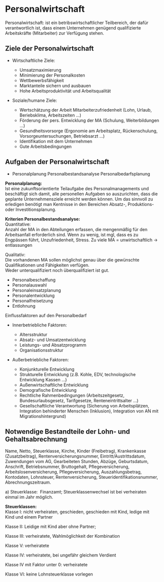 # Personalwirtschaft
Personalwirtschaft: ist ein betribswirtschaftlicher Teilbereich, der dafür verantwortlich ist, dass einem Unternehmen genügend qualifizierte Arbeitskräfte (Mitarbeiter) zur Verfügung stehen.

## Ziele der Personalwirtschaft
+ Wirtschaftliche Ziele:
    + Umsatzmaximierung
    + Minimierung der Personalkosten
    + Wettbewerbsfähigkeit
    + Marktanteile sichern und ausbauen
    + Hohe Arbeitsproduktivität und Arbeitsqualität

+ Soziale/humane Ziele:
    + Wertschätzung der Arbeit      Mitarbeiterzufriedenheit (Lohn, Urlaub, Beriebsklima, Arbeitszeiten ...)
    + Förderung der pers. Entwicklung der MA (Schulung, Weiterbildungen ...)
    + Gesundheitsvorsorge (Ergonomie am Arbeitsplatz, Rückenschulung, Vorsorgeuntersuchungen, Betriebsarzt ...)
    + Identifikation mit dem Unternehmen
    + Gute Arbeitsbedingungen

## Aufgaben der Personalwirtschaft
+ Personalplanung   Personalbestandsanalyse Personalbedarfsplanung  

**Personalplanung:**  
Ist eine zukunftsorientierte Teilaufgabe des Personalmanagements und beschäftigt sich damit, alle personellen Aufgaben so auszurichten, dass die geplante Unternehmensziele erreicht werden können. Um das sinnvoll zu erledigen benötigt man Kentnisse in den Bereichen Absatz-, Produktions- oder Investitionsplanung.  

**Kriterien Personalbestandsanalyse:**  
Quantitative:  
Anzahl der MA in den Abteilungen erfassen, die mengenmäßig für den Arbeitsanfall erforderlich sind. Wenn zu wenig, ist mgl, dass es zu Engpässen führt, Unzufriedenheit, Stress. 
Zu viele MA = unwirtschaftlich -> entlassungen

Qualitativ:  
Die vorhandenen MA sollen möglichst genau über die gewünschte Qualifikationen und Fähigkeiten verfügen.  
Weder unterqualifiziert noch überqualifiziert ist gut.

+ Personalbeschaffung
+ Personalauswahl
+ Personaleinsatzplanung
+ Personalentwicklung
+ Personalfreisetzung
+ Entlohnung

Einflussfaktoren auf den Personalbedarf
+ Innerbetriebliche Faktoren:
    + Altersstruktur
    + Absatz- und Umsatzentwicklung
    + Leistungs- und Absatzprogramm
    + Organisationsstruktur

+ Außerbetriebliche Faktoren:
    + Konjunkturelle Entwicklung
    + Strukturelle Entwicklung (z.B. Kohle, EDV, technologische Entwicklung Kassen ...)
    + Außenwirtschaftliche Entwicklung
    + Demografische Entwicklung
    + Rechtliche Rahmenbedingungen (Arbeitszeitgesetz, Bundesurlaubsgesetz, Tarifgesetze, Renteneintrittsalter ...)
    + Gesellschaftliche Verantwortung (Sicherung von Arbeitsplätzen, Integration behinderter Menschen (Inklusion), Integration von AN mit Migrationshintergrund)

## Notwendige Bestandteile der Lohn- und Gehaltsabrechnung
Name, Netto, Steuerklasse, Kirche, Kinder (Freibetrag), Krankenkasse (Zusatzbeitrag), Rentenversicherungsnummer, Eintritt/Austrittsdatum, Zuwendungen vom AG, Gearbeiteten Stunden, Abzüge, Geburtsdatum, Anschrift, Betriebsnummer, Bruttogehalt, Pflegeversicherung, Arbeitslosenversicherung, Pflegeversicherung, Auszahlungsbetrag, Kontodaten, Lohnsteuer, Rentenversicherung, Steueridentifikationsnummer, Abrechnungszeitraum.

a) Steuerklasse:  Finanzamt; Steuerklassenwechsel ist bei verheiraten einmal im Jahr möglich.

**Steuerklassen:**  
Klasse I: nicht verheiraten, geschieden, geschieden mit Kind, ledige mit Kind und einem Partner

Klasse II: Leidige mit Kind aber ohne Partner;

Klasse III: verheiratete, Wahlmöglichkeit der Kombination

Klasse V: verheiratete

Klasse IV: verheiratete, bei ungefähr gleichem Verdient

Klasse IV mit Faktor unter 0: verheiratete

Klasse VI: keine Lohnsteuerklasse vorlegen